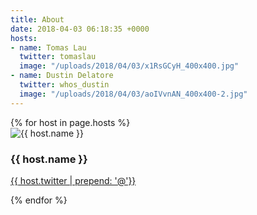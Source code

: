 ```yaml
---
title: About
date: 2018-04-03 06:18:35 +0000
hosts:
- name: Tomas Lau
  twitter: tomaslau
  image: "/uploads/2018/04/03/x1RsGCyH_400x400.jpg"
- name: Dustin Delatore
  twitter: whos_dustin
  image: "/uploads/2018/04/03/aoIVvnAN_400x400-2.jpg"
---
```


<div class="about">
  {% for host in page.hosts %}

  <div class="cell">
    <img class="img-album" src="{{ host.image | relative_ur }}" alt="{{ host.name }}">
    <h3>{{ host.name }}</h3>
    <a class="badge" href="https://twitter.com/{{ host.twitter }}" title="Follow {{ host.name }} on Twitter">
      <i data-feather="twitter" aria-hidden="true"></i>
      {{ host.twitter | prepend: '@'}}
    </a>
  </div>

  {% endfor %}
</div>